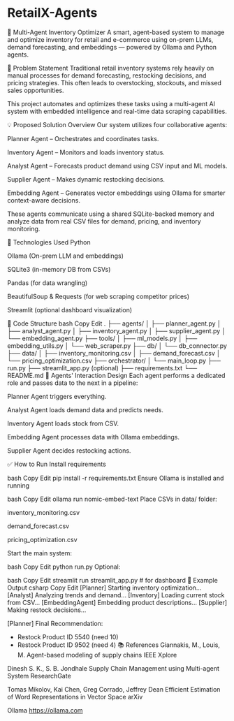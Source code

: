 # RetailX-Agents
🧠 Multi-Agent Inventory Optimizer
A smart, agent-based system to manage and optimize inventory for retail and e-commerce using on-prem LLMs, demand forecasting, and embeddings — powered by Ollama and Python agents.

🚀 Problem Statement
Traditional retail inventory systems rely heavily on manual processes for demand forecasting, restocking decisions, and pricing strategies. This often leads to overstocking, stockouts, and missed sales opportunities.

This project automates and optimizes these tasks using a multi-agent AI system with embedded intelligence and real-time data scraping capabilities.

💡 Proposed Solution Overview
Our system utilizes four collaborative agents:

Planner Agent – Orchestrates and coordinates tasks.

Inventory Agent – Monitors and loads inventory status.

Analyst Agent – Forecasts product demand using CSV input and ML models.

Supplier Agent – Makes dynamic restocking decisions.

Embedding Agent – Generates vector embeddings using Ollama for smarter context-aware decisions.

These agents communicate using a shared SQLite-backed memory and analyze data from real CSV files for demand, pricing, and inventory monitoring.

🧰 Technologies Used
Python

Ollama (On-prem LLM and embeddings)

SQLite3 (in-memory DB from CSVs)

Pandas (for data wrangling)

BeautifulSoup & Requests (for web scraping competitor prices)

Streamlit (optional dashboard visualization)

🧱 Code Structure
bash
Copy
Edit
.
├── agents/
│   ├── planner_agent.py
│   ├── analyst_agent.py
│   ├── inventory_agent.py
│   ├── supplier_agent.py
│   └── embedding_agent.py
├── tools/
│   ├── ml_models.py
│   ├── embedding_utils.py
│   └── web_scraper.py
├── db/
│   └── db_connector.py
├── data/
│   ├── inventory_monitoring.csv
│   ├── demand_forecast.csv
│   └── pricing_optimization.csv
├── orchestrator/
│   └── main_loop.py
├── run.py
├── streamlit_app.py (optional)
├── requirements.txt
└── README.md
🧠 Agents' Interaction Design
Each agent performs a dedicated role and passes data to the next in a pipeline:

Planner Agent triggers everything.

Analyst Agent loads demand data and predicts needs.

Inventory Agent loads stock from CSV.

Embedding Agent processes data with Ollama embeddings.

Supplier Agent decides restocking actions.

✅ How to Run
Install requirements

bash
Copy
Edit
pip install -r requirements.txt
Ensure Ollama is installed and running

bash
Copy
Edit
ollama run nomic-embed-text
Place CSVs in data/ folder:

inventory_monitoring.csv

demand_forecast.csv

pricing_optimization.csv

Start the main system:

bash
Copy
Edit
python run.py
Optional:

bash
Copy
Edit
streamlit run streamlit_app.py  # for dashboard
🧪 Example Output
csharp
Copy
Edit
[Planner] Starting inventory optimization...
[Analyst] Analyzing trends and demand...
[Inventory] Loading current stock from CSV...
[EmbeddingAgent] Embedding product descriptions...
[Supplier] Making restock decisions...

[Planner] Final Recommendation:
- Restock Product ID 5540 (need 10)
- Restock Product ID 9502 (need 4)
📚 References
Giannakis, M., Louis, M.
Agent-based modeling of supply chains
IEEE Xplore

Dinesh S. K., S. B. Jondhale
Supply Chain Management using Multi-agent System
ResearchGate

Tomas Mikolov, Kai Chen, Greg Corrado, Jeffrey Dean
Efficient Estimation of Word Representations in Vector Space
arXiv

Ollama
https://ollama.com
